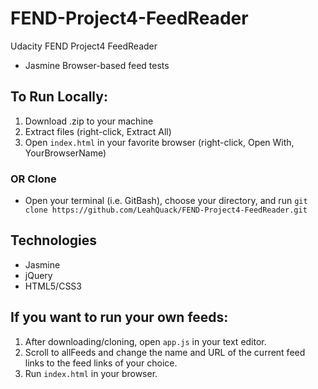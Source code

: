 # FEND-Project4-FeedReader
Udacity FEND Project4 FeedReader

* Jasmine Browser-based feed tests

## To Run Locally:
1.  Download .zip to your machine
2.  Extract files (right-click, Extract All)
3.  Open `index.html` in your favorite browser (right-click, Open With, YourBrowserName)

### OR Clone

* Open your terminal (i.e. GitBash), choose your directory, and run `git clone https://github.com/LeahQuack/FEND-Project4-FeedReader.git`

## Technologies
* Jasmine
* jQuery
* HTML5/CSS3

## If you want to run your own feeds:
1. After downloading/cloning, open `app.js` in your text editor.
2. Scroll to allFeeds and change the name and URL of the current feed links to the feed links of your choice.
3. Run `index.html` in your browser.
